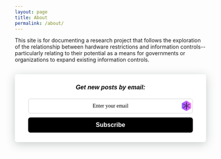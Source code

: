 ```yaml
---
layout: page
title: About
permalink: /about/
---
```


This site is for documenting a research project that follows the exploration of the relationship between hardware restrictions and information controls-- particularly relating to their potential as a means for governments or organizations to expand existing information controls.

<style>
.followit--follow-form-container[attr-a][attr-b][attr-c][attr-d][attr-e][attr-f] .form-preview {
  display: flex !important;
  flex-direction: column !important;
  justify-content: center !important;
  margin-top: 30px !important;
  padding: clamp(17px, 5%, 40px) clamp(17px, 7%, 50px) !important;
  max-width: none !important;
  border-radius: 6px !important;
  box-shadow: 0 5px 25px rgba(34, 60, 47, 0.25) !important;
}
.followit--follow-form-container[attr-a][attr-b][attr-c][attr-d][attr-e][attr-f] .form-preview,
.followit--follow-form-container[attr-a][attr-b][attr-c][attr-d][attr-e][attr-f] .form-preview *{
  box-sizing: border-box !important;
}
.followit--follow-form-container[attr-a][attr-b][attr-c][attr-d][attr-e][attr-f] .form-preview .preview-heading {
  width: 100% !important;
}
.followit--follow-form-container[attr-a][attr-b][attr-c][attr-d][attr-e][attr-f] .form-preview .preview-heading h5{
  margin-top: 0 !important;
  margin-bottom: 0 !important;
}
.followit--follow-form-container[attr-a][attr-b][attr-c][attr-d][attr-e][attr-f] .form-preview .preview-input-field {
  margin-top: 20px !important;
  width: 100% !important;
}
.followit--follow-form-container[attr-a][attr-b][attr-c][attr-d][attr-e][attr-f] .form-preview .preview-input-field input {
  width: 100% !important;
  height: 40px !important;
  border-radius: 6px !important;
  border: 2px solid #e9e8e8 !important;
  background-color: #fff !important;
  outline: none !important;
}
.followit--follow-form-container[attr-a][attr-b][attr-c][attr-d][attr-e][attr-f] .form-preview .preview-input-field input {
  color: #000000 !important;
  font-family: "Montserrat" !important;
  font-size: 14px !important;
  font-weight: 400 !important;
  line-height: 20px !important;
  text-align: center !important;
}
.followit--follow-form-container[attr-a][attr-b][attr-c][attr-d][attr-e][attr-f] .form-preview .preview-input-field input::placeholder {
  color: #000000 !important;
  opacity: 1 !important;
}

.followit--follow-form-container[attr-a][attr-b][attr-c][attr-d][attr-e][attr-f] .form-preview .preview-input-field input:-ms-input-placeholder {
  color: #000000 !important;
}

.followit--follow-form-container[attr-a][attr-b][attr-c][attr-d][attr-e][attr-f] .form-preview .preview-input-field input::-ms-input-placeholder {
  color: #000000 !important;
}
.followit--follow-form-container[attr-a][attr-b][attr-c][attr-d][attr-e][attr-f] .form-preview .preview-submit-button {
  margin-top: 10px !important;
  width: 100% !important;
}
.followit--follow-form-container[attr-a][attr-b][attr-c][attr-d][attr-e][attr-f] .form-preview .preview-submit-button button {
  width: 100% !important;
  height: 40px !important;
  border: 0 !important;
  border-radius: 6px !important;
  line-height: 0px !important;
}
.followit--follow-form-container[attr-a][attr-b][attr-c][attr-d][attr-e][attr-f] .form-preview .preview-submit-button button:hover {
  cursor: pointer !important;
}
.followit--follow-form-container[attr-a][attr-b][attr-c][attr-d][attr-e][attr-f] .powered-by-line {
  color: #231f20 !important;
  font-family: "Montserrat" !important;
  font-size: 13px !important;
  font-weight: 400 !important;
  line-height: 25px !important;
  text-align: center !important;
  text-decoration: none !important;
  display: flex !important;
  width: 100% !important;
  justify-content: center !important;
  align-items: center !important;
  margin-top: 10px !important;
}
.followit--follow-form-container[attr-a][attr-b][attr-c][attr-d][attr-e][attr-f] .powered-by-line img {
  margin-left: 10px !important;
  height: 1.13em !important;
  max-height: 1.13em !important;
}
</style>
<div class="followit--follow-form-container" attr-a attr-b attr-c attr-d attr-e attr-f><form data-v-1bbcb9ec="" action="https://api.follow.it/subscription-form/bE9sYzFKWDhUQW15dU5VRGtKZkxTV3hxczVhK1ExeCszN0ZjSHVBSC84T3FEQ3l5Qy8yYjNQeGUvOXFxOVpkaWNKT3FMNGRVVGpOUm1oQTFzWDJTWVl1T2gyNnJlajNFcmpZZURUTmF4dy91dDU0OVNiSjRGVzhzT2E3TmFkQWp8OGJSRG5SVlJNdHlHeW4ySGRWWHFDcFRETWlBejVjaVNCZjQwOUdDSnNNTT0=/8" method="post"><div data-v-1bbcb9ec="" class="form-preview" style="background-color: rgb(255, 255, 255); position: relative;"><div data-v-1bbcb9ec="" class="preview-heading"><h5 data-v-1bbcb9ec="" style="text-transform: none !important; font-family: Arial; font-weight: bold; color: rgb(0, 0, 0); font-size: 16px; text-align: center;">
                  Get new posts by email:
                </h5></div> <div data-v-1bbcb9ec="" class="preview-input-field"><input data-v-1bbcb9ec="" type="email" name="email" required="required" placeholder="Enter your email" spellcheck="false" style="text-transform: none !important; font-family: Arial; font-weight: normal; color: rgb(0, 0, 0); font-size: 14px; text-align: center; background-color: rgb(255, 255, 255); background-size: auto, 25px; background-image: none, url(&quot;data:image/svg+xml;utf8,<svg width='26' height='28' viewBox='0 0 26 28' fill='none' xmlns='http://www.w3.org/2000/svg'><path d='M23.8958 6.1084L13.7365 0.299712C13.3797 0.103027 12.98 0 12.5739 0C12.1678 0 11.7682 0.103027 11.4113 0.299712L1.21632 6.1084C0.848276 6.31893 0.54181 6.62473 0.328154 6.99462C0.114498 7.36452 0.00129162 7.78529 7.13608e-05 8.21405V19.7951C-0.00323007 20.2248 0.108078 20.6474 0.322199 21.0181C0.53632 21.3888 0.845275 21.6938 1.21632 21.9008L11.3756 27.6732C11.7318 27.8907 12.1404 28.0037 12.556 27.9999C12.9711 27.9989 13.3784 27.8861 13.7365 27.6732L23.8958 21.9008C24.2638 21.6903 24.5703 21.3845 24.7839 21.0146C24.9976 20.6447 25.1108 20.2239 25.112 19.7951V8.21405C25.1225 7.78296 25.0142 7.35746 24.7994 6.98545C24.5845 6.61343 24.2715 6.30969 23.8958 6.1084Z' fill='url(%23paint0_linear_714_179)'/><path d='M5.47328 17.037L4.86515 17.4001C4.75634 17.4613 4.66062 17.5439 4.58357 17.643C4.50652 17.7421 4.4497 17.8558 4.4164 17.9775C4.3831 18.0991 4.374 18.2263 4.38963 18.3516C4.40526 18.4768 4.44531 18.5977 4.50743 18.707C4.58732 18.8586 4.70577 18.9857 4.85046 19.0751C4.99516 19.1645 5.16081 19.2129 5.33019 19.2153C5.49118 19.2139 5.64992 19.1767 5.79522 19.1064L6.40335 18.7434C6.51216 18.6822 6.60789 18.5996 6.68493 18.5004C6.76198 18.4013 6.8188 18.2876 6.8521 18.166C6.8854 18.0443 6.8945 17.9171 6.87887 17.7919C6.86324 17.6666 6.82319 17.5458 6.76107 17.4364C6.70583 17.3211 6.62775 17.2185 6.53171 17.1352C6.43567 17.0518 6.32374 16.9895 6.20289 16.952C6.08205 16.9145 5.95489 16.9027 5.82935 16.9174C5.70382 16.932 5.5826 16.9727 5.47328 17.037ZM9.19357 14.8951L7.94155 15.6212C7.83273 15.6824 7.73701 15.7649 7.65996 15.8641C7.58292 15.9632 7.52609 16.0769 7.49279 16.1986C7.4595 16.3202 7.4504 16.4474 7.46603 16.5726C7.48166 16.6979 7.5217 16.8187 7.58383 16.9281C7.66371 17.0797 7.78216 17.2068 7.92686 17.2962C8.07155 17.3856 8.23721 17.434 8.40658 17.4364C8.56757 17.435 8.72631 17.3978 8.87162 17.3275L10.1236 16.6014C10.2325 16.5402 10.3282 16.4576 10.4052 16.3585C10.4823 16.2594 10.5391 16.1457 10.5724 16.024C10.6057 15.9024 10.6148 15.7752 10.5992 15.6499C10.5835 15.5247 10.5435 15.4038 10.4814 15.2944C10.4261 15.1791 10.348 15.0766 10.252 14.9932C10.156 14.9099 10.044 14.8475 9.92318 14.8101C9.80234 14.7726 9.67518 14.7608 9.54964 14.7754C9.42411 14.7901 9.30289 14.8308 9.19357 14.8951ZM14.2374 13.1198C14.187 13.0168 14.1167 12.9251 14.0307 12.8503C13.9446 12.7754 13.8446 12.7189 13.7366 12.6842V5.38336C13.7371 5.2545 13.7124 5.12682 13.6641 5.00768C13.6157 4.88854 13.5446 4.78029 13.4548 4.68917C13.365 4.59806 13.2583 4.52587 13.1409 4.47678C13.0235 4.42769 12.8977 4.40266 12.7708 4.40314C12.6457 4.40355 12.522 4.42946 12.407 4.47933C12.292 4.52919 12.188 4.602 12.1013 4.69343C12.0145 4.78485 11.9467 4.89304 11.902 5.01156C11.8572 5.13007 11.8364 5.25651 11.8407 5.38336V12.7168C11.7327 12.7516 11.6327 12.8081 11.5466 12.883C11.4606 12.9578 11.3903 13.0495 11.3399 13.1525C11.2727 13.2801 11.2346 13.4213 11.2284 13.5659C11.2222 13.7104 11.2481 13.8545 11.3041 13.9875C11.2481 14.1205 11.2222 14.2646 11.2284 14.4091C11.2346 14.5536 11.2727 14.6949 11.3399 14.8225C11.3903 14.9255 11.4606 15.0172 11.5466 15.092C11.6327 15.1669 11.7327 15.2233 11.8407 15.2581V22.5916C11.8407 22.8516 11.9425 23.1009 12.1236 23.2847C12.3047 23.4686 12.5504 23.5718 12.8065 23.5718C13.0627 23.5718 13.3084 23.4686 13.4895 23.2847C13.6706 23.1009 13.7724 22.8516 13.7724 22.5916V15.2218C13.8804 15.187 13.9804 15.1305 14.0664 15.0557C14.1525 14.9809 14.2228 14.8892 14.2732 14.7862C14.3404 14.6586 14.3785 14.5173 14.3847 14.3728C14.3909 14.2283 14.365 14.0842 14.309 13.9512C14.3917 13.6751 14.3661 13.3772 14.2374 13.1198ZM16.6735 10.6112L15.4215 11.3373C15.3127 11.3985 15.2169 11.481 15.1399 11.5802C15.0628 11.6793 15.006 11.793 14.9727 11.9147C14.9394 12.0363 14.9303 12.1635 14.946 12.2887C14.9616 12.414 15.0016 12.5348 15.0638 12.6442C15.1436 12.7958 15.2621 12.9229 15.4068 13.0123C15.5515 13.1017 15.7171 13.1501 15.8865 13.1525C16.0475 13.1511 16.2062 13.1139 16.3515 13.0436L17.6036 12.3175C17.7124 12.2563 17.8081 12.1737 17.8851 12.0746C17.9622 11.9755 18.019 11.8617 18.0523 11.7401C18.0856 11.6184 18.0947 11.4913 18.0791 11.366C18.0635 11.2408 18.0234 11.1199 17.9613 11.0105C17.906 10.8952 17.828 10.7927 17.7319 10.7093C17.6359 10.626 17.524 10.5636 17.4031 10.5261C17.2823 10.4887 17.1551 10.4769 17.0296 10.4915C16.904 10.5061 16.7828 10.5469 16.6735 10.6112ZM19.639 10.9742C19.8 10.9728 19.9587 10.9357 20.104 10.8653L20.7122 10.5023C20.8208 10.4406 20.9164 10.3578 20.9935 10.2586C21.0705 10.1593 21.1275 10.0456 21.1611 9.92394C21.1947 9.80228 21.2043 9.67508 21.1893 9.54965C21.1744 9.42421 21.1351 9.30302 21.0739 9.19302C21.0126 9.08303 20.9305 8.9864 20.8324 8.90869C20.7342 8.83098 20.6219 8.77372 20.5019 8.7402C20.3818 8.70667 20.2564 8.69755 20.1329 8.71335C20.0094 8.72915 19.8902 8.76957 19.7821 8.83227L19.174 9.19531C19.0651 9.25651 18.9694 9.33909 18.8924 9.43822C18.8153 9.53735 18.7585 9.65106 18.7252 9.77271C18.6919 9.89436 18.6828 10.0215 18.6984 10.1468C18.7141 10.272 18.7541 10.3929 18.8162 10.5023C18.8981 10.6494 19.018 10.7711 19.163 10.8543C19.308 10.9374 19.4725 10.9789 19.639 10.9742ZM20.7122 17.4001L20.104 17.037C19.8859 16.9133 19.6284 16.8823 19.3878 16.9508C19.1472 17.0193 18.9432 17.1816 18.8202 17.4024C18.6973 17.6231 18.6655 17.8843 18.7318 18.1288C18.798 18.3733 18.957 18.5812 19.174 18.707L19.7821 19.0701C19.9274 19.1404 20.0861 19.1776 20.2471 19.179C20.4165 19.1766 20.5821 19.1282 20.7268 19.0388C20.8715 18.9494 20.99 18.8223 21.0699 18.6707C21.1339 18.5648 21.1755 18.4466 21.1921 18.3235C21.2087 18.2003 21.1999 18.0751 21.1662 17.9556C21.1326 17.8361 21.0749 17.7251 20.9967 17.6294C20.9185 17.5338 20.8216 17.4557 20.7122 17.4001ZM17.6 15.6212L16.348 14.8951C16.2399 14.8324 16.1207 14.792 15.9971 14.7762C15.8736 14.7604 15.7482 14.7695 15.6282 14.803C15.5082 14.8365 15.3958 14.8938 15.2977 14.9715C15.1995 15.0492 15.1174 15.1458 15.0562 15.2558C14.9949 15.3658 14.9557 15.487 14.9407 15.6125C14.9257 15.7379 14.9353 15.8651 14.9689 15.9868C15.0026 16.1084 15.0595 16.2221 15.1366 16.3214C15.2136 16.4206 15.3092 16.5035 15.4179 16.5651L16.6699 17.2912C16.8152 17.3615 16.974 17.3987 17.135 17.4001C17.3043 17.3977 17.47 17.3493 17.6147 17.2599C17.7594 17.1705 17.8778 17.0434 17.9577 16.8918C18.0228 16.7862 18.0653 16.6679 18.0825 16.5445C18.0997 16.4212 18.0911 16.2955 18.0574 16.1757C18.0237 16.0559 17.9655 15.9447 17.8867 15.8491C17.8079 15.7536 17.7103 15.6759 17.6 15.6212ZM7.94155 12.2812L9.19357 13.0073C9.33888 13.0776 9.49761 13.1148 9.6586 13.1162C9.82798 13.1138 9.99363 13.0654 10.1383 12.976C10.283 12.8866 10.4015 12.7595 10.4814 12.6079C10.5435 12.4985 10.5835 12.3777 10.5992 12.2524C10.6148 12.1272 10.6057 12 10.5724 11.8784C10.5391 11.7567 10.4823 11.643 10.4052 11.5439C10.3282 11.4447 10.2325 11.3622 10.1236 11.301L8.87162 10.5749C8.76383 10.5118 8.64476 10.4712 8.52134 10.4553C8.39792 10.4395 8.27262 10.4487 8.15275 10.4825C8.03288 10.5163 7.92084 10.574 7.82317 10.6521C7.72549 10.7303 7.64413 10.8275 7.58383 10.9379C7.46399 11.166 7.43428 11.4319 7.50073 11.6814C7.56719 11.9309 7.72481 12.1454 7.94155 12.2812ZM6.40335 9.19531L5.79522 8.83227C5.68714 8.76957 5.56791 8.72915 5.44439 8.71335C5.32087 8.69755 5.19549 8.70667 5.07546 8.7402C4.95542 8.77372 4.8431 8.83098 4.74493 8.90869C4.64676 8.9864 4.56469 9.08303 4.50343 9.19302C4.44217 9.30302 4.40293 9.42421 4.38796 9.54965C4.37299 9.67508 4.38259 9.80228 4.4162 9.92394C4.44981 10.0456 4.50677 10.1593 4.58382 10.2586C4.66087 10.3578 4.75647 10.4406 4.86515 10.5023L5.47328 10.8653C5.61859 10.9357 5.77732 10.9728 5.93831 10.9742C6.10769 10.9718 6.27334 10.9234 6.41804 10.834C6.56273 10.7447 6.68118 10.6176 6.76107 10.466C6.82193 10.3592 6.861 10.2411 6.87592 10.1187C6.89085 9.99635 6.88134 9.87216 6.84796 9.75358C6.81457 9.635 6.758 9.52446 6.68161 9.42854C6.60523 9.33263 6.51059 9.25331 6.40335 9.19531Z' fill='%2320133A'/><defs><linearGradient id='paint0_linear_714_179' x1='7.13608e-05' y1='14.001' x2='25.1156' y2='14.001' gradientUnits='userSpaceOnUse'><stop stop-color='%239059FF'/><stop offset='1' stop-color='%23F770FF'/></linearGradient></defs></svg>&quot;); background-repeat: repeat, no-repeat; background-position: 0% 0%, right calc(50% + 0px); background-origin: padding-box, content-box;" class="relay-email-input-with-button-hovered"><button type="button" style="border: 0px none; clip: rect(0px, 0px, 0px, 0px); clip-path: inset(50%); height: 1px; margin: 0px -1px -1px 0px; overflow: hidden; padding: 0px; position: absolute; width: 1px; white-space: nowrap;">Generate new mask</button></div> <div data-v-1bbcb9ec="" class="preview-submit-button"><button data-v-1bbcb9ec="" type="submit" style="text-transform: none !important; font-family: Arial; font-weight: bold; color: rgb(255, 255, 255); font-size: 16px; text-align: center; background-color: rgb(0, 0, 0);">
                  Subscribe
                </button></div></div></form></div>
